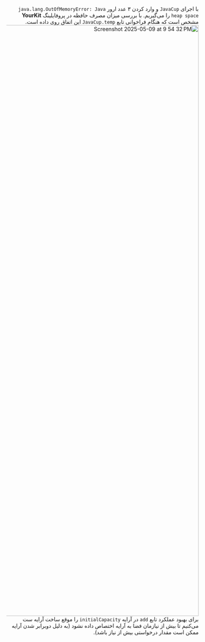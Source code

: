 <div dir="rtl">
  
  با اجرای `JavaCup` و وارد کردن ۳ عدد ارور `java.lang.OutOfMemoryError: Java heap space` را می‌گیریم.
  با بررسی میزان مصرف حافظه در پروفایلینگ **YourKit** مشخص است که هنگام فراخوانی تابع `JavaCup.temp` این اتفاق روی داده است.
<img width="1548" alt="Screenshot 2025-05-09 at 9 54 32 PM" src="https://github.com/user-attachments/assets/2be55d76-892b-4eb7-ba9a-efa4e7bff4b1" />
برای بهبود عملکرد تابع `add` در آرایه `initialCapacity` را موقع ساخت آرایه ست می‌کنیم تا بیش از نیازمان فضا به آرایه اختصاص داده نشود (به دلیل دوبرابر شدن آرایه ممکن است مقدار درخواستی بیش از نیاز باشد).

</div>
